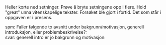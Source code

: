 Heller korte ned setninger. Prøve å bryte setningene opp i flere. Hold "great" unna vitenskapelige tekster. Forsøket ble gjort i fortid. Det som står i oppgaven er i presens.

spm: Faller følgende to avsnitt under bakgrunn/motivasjon, generell introduksjon, eller problembeskrivelse?: 	 
svar: generell intro er jo bakgrunn og motivasjon

